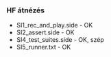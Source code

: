 ### HF átnézés

* SI1_rec_and_play.side - OK
* SI2_assert.side - OK
* SI4_test_suites.side - OK, szép
* SI5_runner.txt - OK